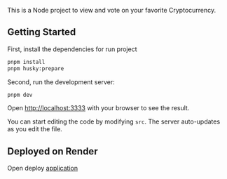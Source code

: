 This is a Node project to view and vote on your favorite Cryptocurrency.

## Getting Started

First, install the dependencies for run project

```bash
pnpm install
pnpm husky:prepare
```

Second, run the development server:
```bash
pnpm dev
```

Open [http://localhost:3333](http://localhost:3333) with your browser to see the result.

You can start editing the code by modifying `src`. The server auto-updates as you edit the file.

## Deployed on Render
Open deploy [application](https://noxpay.onrender.com)

